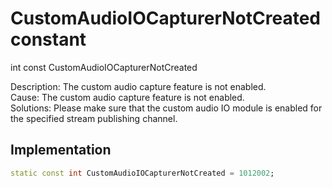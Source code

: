


# CustomAudioIOCapturerNotCreated constant







int const CustomAudioIOCapturerNotCreated
  




<p>Description: The custom audio capture feature is not enabled. <br>Cause: The custom audio capture feature is not enabled. <br> Solutions: Please make sure that the custom audio IO module is enabled for the specified stream publishing channel.</p>



## Implementation

```dart
static const int CustomAudioIOCapturerNotCreated = 1012002;
```







